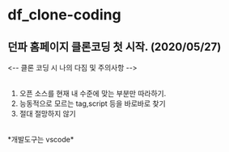 df_clone-coding 
=================

던파 홈페이지 클론코딩 첫 시작. (2020/05/27)
--------------------------------------

<-- 클론 코딩 시 나의 다짐 및 주의사항 -->
<br><br>
1. 오픈 소스를 현재 내 수준에 맞는 부분만 따라하기.
2. 능동적으로 모르는 tag,script 등을 바로바로 찾기
3. 절대 절망하지 않기
<br>
*개발도구는 vscode*


